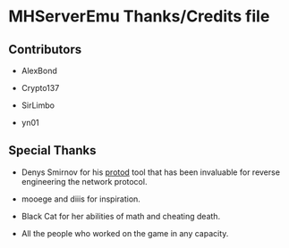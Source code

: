 # MHServerEmu Thanks/Credits file

## Contributors

- AlexBond

- Crypto137

- SirLimbo

- yn01

## Special Thanks

- Denys Smirnov for his [protod](https://github.com/dennwc/protod) tool that has been invaluable for reverse engineering the network protocol.

- mooege and diiis for inspiration.

- Black Cat for her abilities of math and cheating death.

- All the people who worked on the game in any capacity.
